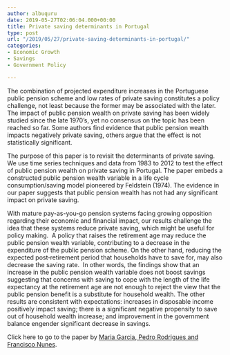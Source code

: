 ```yaml
---
author: albuquru
date: 2019-05-27T02:06:04.000+00:00
title: Private saving determinants in Portugal
type: post
url: "/2019/05/27/private-saving-determinants-in-portugal/"
categories:
- Economic Growth
- Savings
- Government Policy

---
```

The combination of projected expenditure increases in the Portuguese public pension scheme and low rates of private saving constitutes a policy challenge, not least because the former may be associated with the later. The impact of public pension wealth on private saving has been widely studied since the late 1970’s, yet no consensus on the topic has been reached so far. Some authors find evidence that public pension wealth impacts negatively private saving, others argue that the effect is not statistically significant.

The purpose of this paper is to revisit the determinants of private saving. We use time series techniques and data from 1983 to 2012 to test the effect of public pension wealth on private saving in Portugal. The paper embeds a constructed public pension wealth variable in a life cycle consumption/saving model pioneered by Feldstein (1974). The evidence in our paper suggests that public pension wealth has not had any significant impact on private saving.

With mature pay-as-you-go pension systems facing growing opposition regarding their economic and financial impact, our results challenge the idea that these systems reduce private saving, which might be useful for policy making.  A policy that raises the retirement age may reduce the public pension wealth variable, contributing to a decrease in the expenditure of the public pension scheme. On the other hand, reducing the expected post‐retirement period that households have to save for, may also decrease the saving rate.  In other words, the findings show that an increase in the public pension wealth variable does not boost savings suggesting that concerns with saving to cope with the length of the life expectancy at the retirement age are not enough to reject the view that the public pension benefit is a substitute for household wealth. The other results are consistent with expectations: increases in disposable income positively impact saving; there is a significant negative propensity to save out of household wealth increase; and improvement in the government balance engender significant decrease in savings.

Click here to go to the paper by [Maria Garcia, Pedro Rodrigues and Francisco Nunes](https://content.sciendo.com/abstract/journals/mjss/10/2/article-p57.xml).